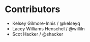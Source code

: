 Contributors
=============

* Kelsey Gilmore-Innis / @kelseyq
* Lacey Williams Henschel / @williln
* Scot Hacker / @shacker
